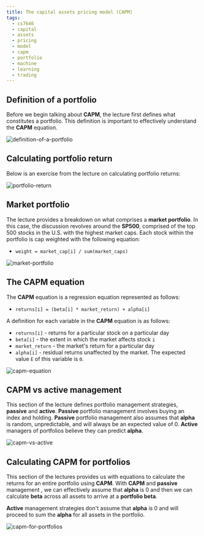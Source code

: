 ```yaml
---
title: The capital assets pricing model (CAPM)
tags:
  - cs7646
  - capital
  - assets
  - pricing
  - model
  - capm
  - portfolio
  - machine
  - learning
  - trading
---
```


## Definition of a portfolio

Before we begin talking about **CAPM**, the lecture first defines what constitutes a portfolio. This
definition is important to effectively understand the **CAPM** equation.

![definition-of-a-portfolio](definition-of-a-portfolio.png)

## Calculating portfolio return

Below is an exercise from the lecture on calculating portfolio returns:

![portfolio-return](portfolio-return.png)

## Market portfolio

The lecture provides a breakdown on what comprises a **market portfolio**. In this case, the
discussion revolves around the **SP500**, comprised of the top 500 stocks in the U.S. with the
highest market caps. Each stock within the portfolio is cap weighted with the following equation:

- `weight = market_cap[i] / sum(market_caps)`

![market-portfolio](market-portfolio.png)

## The CAPM equation

The **CAPM** equation is a regression equation represented as follows:

- `returns[i] = (beta[i] * market_return) + alpha[i]`

A definition for each variable in the **CAPM** equation is as follows:

- `returns[i]` - returns for a particular stock on a particular day
- `beta[i]` - the extent in which the market affects stock `i`
- `market_return` - the market's return for a particular day
- `alpha[i]` - residual returns unaffected by the market. The expected value `E` of this variable is
  `0`.

![capm-equation](capm-equation.png)

## CAPM vs active management

This section of the lecture defines portfolio management strategies, **passive** and **active**.
**Passive** portfolio management involves buying an index and holding. **Passive** portfolio
management also assumes that **alpha** is random, unpredictable, and will always be an expected
value of 0. **Active** managers of portfolios believe they can predict **alpha**.

![capm-vs-active](capm-vs-active.png)

## Calculating CAPM for portfolios

This section of the lectures provides us with equations to calculate the returns for an entire
portfolio using **CAPM**. With **CAPM** and **passive** management , we can effectively assume that
**alpha** is 0 and then we can calculate **beta** across all assets to arrive at a **portfolio
beta**.

**Active** management strategies don't assume that **alpha** is 0 and will proceed to sum the
**alpha** for all assets in the portfolio.

![capm-for-portfolios](capm-for-portfolios.png)
